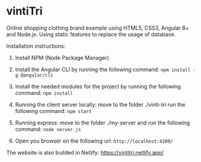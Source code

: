 # vintiTri
Online shopping clothing brand example using HTML5, CSS3, Angular 8+ and Node.js.
Using static features to replace the usage of database.

Installation instructions:

1. Install NPM (Node Package Manager)

2. Install the Angular CLI by running the following command:
```npm install -g @angular/cli```

3. Install the needed modules for the project by running the following command:
```npm install```

4. Running the client server locally: move to the folder ./vinti-tri run the following command:
```npm start```

5. Running express: move to the folder ./my-server and run the following command:
```node server.js```

5. Open you browser on the following url:
```http://localhost:4200/```

The website is also builded in Netlify: https://vintitri.netlify.app/

